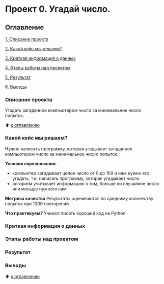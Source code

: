 # Проект 0. Угадай число.

## Оглавление
[1. Описание проекта](https://github.com/penzyakovka/sf_data_science/tree/main/project_0/README.md#Описание-проекта)

[2. Какой кейс мы решаем?](https://github.com/penzyakovka/sf_data_science/tree/main/project_0/README.md#Какой-кейс-мы-решаем)

[3. Краткая информация о данных](https://github.com/penzyakovka/sf_data_science/tree/main/project_0/README.md#Краткая-информация-о-данных)

[4. Этапы работы над проектом](https://github.com/penzyakovka/sf_data_science/tree/main/project_0/README.md#Этапы-работы-над-проектом)

[5. Результат](https://github.com/penzyakovka/sf_data_science/tree/main/project_0/README.md#Результат)

[6. Выводы](https://github.com/penzyakovka/sf_data_science/tree/main/project_0/README.md#Выводы)

### Описание проекта
Угадать загаданное компьютером число за минимальное число попыток.

:arrow_up: [к оглавлению](https://github.com/penzyakovka/sf_data_science/tree/main/project_0/README.md#Оглавление)

### Какой кейс мы решаем?
Нужно написать программу, которая угадывает загаданное компьютером число за минимальное число попыток.

**Условия соревнования:**
- компьютер загадывает целое число от 0 до 100 и нам нужно его угадать, т.е. написать программу, которая угадывает число
- алгоритм учитывает информацию о том, больше ли случайное число или меньше нужного нам

**Метрика качества**
Результаты оцениваются по среднему количеству попыток при 1000 повторений

**Что практикуем?**
Учимся писать хороший код на Python

### Краткая информация о данных

### Этапы работы над проектом 

### Результат

### Выводы

:arrow_up: [к оглавлению](https://github.com/penzyakovka/sf_data_science/tree/main/project_0/README.md#Оглавление)

